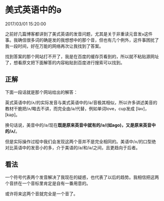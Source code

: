 # 美式英语中的ə
2017/03/01 15:20:00


之前好几篇博客都讲到了美式英语的发音问题，尤其是关于非重读元音发`ə`这件事。我确信很多词的确是发的我想想中的那个音，但也有几个例外，这件事困扰了我一段时间，好在万能的网络再次让我找到了答案。

找到答案的那个网站打不开了，我是在百度的缓存页看到的，所以就不粘贴源网址了，想看原文把下面解答的内容粘贴到百度进行搜索可以找到。


## 正解

下面一段话就是那个网站给出的解答：

英式英语中的/ʌ/的实际发音与美式英语中的/ə/音极其相似，所以许多讲述美音的教材干脆把/ʌ/略去不讲，而完全由/ə/代替，例如单词love，cup发成 [ləv]，[kəp]。

换句话说，美音中的/ə/现在**既是原来英音中就有的/ə/(如ago)，又是原来英音中的/ʌ/**。

但是实际操作过程中我们会发现这两个音并不是完全相同的。美语中/ʌ/的口型绝对比英语中的发音小的多，介于美语的/a/和/ə/之间，且更趋向于后者。


## 看法

一个符号代表两个发音解决了我现在的疑惑，也代表了以后的趋势。我相信把这两个音挤在一个音标里肯定是自有一番用意的。

或许将来这两个音就完全是一个音了。

